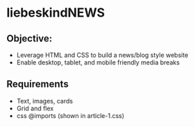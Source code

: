 # liebeskindNEWS

## Objective: 
* Leverage HTML and CSS to build a news/blog style website
* Enable desktop, tablet, and mobile friendly media breaks

## Requirements
* Text, images, cards
* Grid and flex 
* css @imports (shown in article-1.css)
